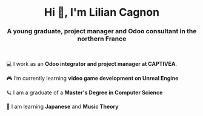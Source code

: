 <h1 align="center">Hi 👋, I'm Lilian Cagnon</h1>
<h3 align="center">A young graduate, project manager and Odoo consultant in the northern France</h3>
<br>

💻 I work as an **Odoo integrator and project manager at CAPTIVEA**.

🎮 I’m currently learning **video game development on Unreal Engine**

🪐 I am a graduate of a **Master's Degree in Computer Science**

🎸 I am learning **Japanese** and **Music Theory**

